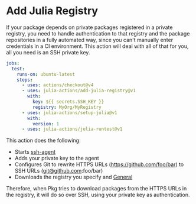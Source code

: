 # Add Julia Registry

If your package depends on private packages registered in a private registry, you need to handle authentication to that registry and the package repositories in a fully automated way, since you can't manually enter credentials in a CI environment.
This action will deal with all of that for you, all you need is an SSH private key.

```yml
jobs:
  test:
    runs-on: ubuntu-latest
    steps:
      - uses: actions/checkout@v4
      - uses: julia-actions/add-julia-registry@v1
        with:
          key: ${{ secrets.SSH_KEY }}
          registry: MyOrg/MyRegistry
      - uses: julia-actions/setup-julia@v1
        with:
          version: 1
      - uses: julia-actions/julia-runtest@v1
```

This action does the following:

- Starts [ssh-agent](https://linux.die.net/man/1/ssh-agent)
- Adds your private key to the agent
- Configures Git to rewrite HTTPS URLs (https://github.com/foo/bar) to SSH URLs (git@github.com:foo/bar)
- Downloads the registry you specify and [General](https://github.com/JuliaRegistries/General)

Therefore, when Pkg tries to download packages from the HTTPS URLs in the registry, it will do so over SSH, using your private key as authentication.
